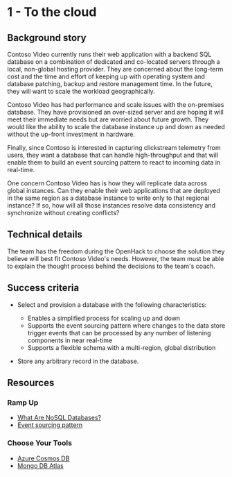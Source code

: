 # 1 - To the cloud

## Background story

Contoso Video currently runs their web application with a backend SQL database on a combination of dedicated and co-located servers through a local, non-global hosting provider. They are concerned about the long-term cost and the time and effort of keeping up with operating system and database patching, backup and restore management time. In the future, they will want to scale the workload geographically.

Contoso Video has had performance and scale issues with the on-premises database. They have provisioned an over-sized server and are hoping it will meet their immediate needs but are worried about future growth. They would like the ability to scale the database instance up and down as needed without the up-front investment in hardware.

Finally, since Contoso is interested in capturing clickstream telemetry from users, they want a database that can handle high-throughput and that will enable them to build an event sourcing pattern to react to incoming data in real-time.

One concern Contoso Video has is how they will replicate data across global instances. Can they enable their web applications that are deployed in the same region as a database instance to write only to that regional instance? If so, how will all those instances resolve data consistency and synchronize without creating conflicts?

## Technical details

The team has the freedom during the OpenHack to choose the solution they believe will best fit Contoso Video's needs. However, the team must be able to explain the thought process behind the decisions to the team's coach.

## Success criteria

- Select and provision a database with the following characteristics:

    - Enables a simplified process for scaling up and down
    - Supports the event sourcing pattern where changes to the data store trigger events that can be processed by any number of listening components in near real-time
    - Supports a flexible schema with a multi-region, global distribution

- Store any arbitrary record in the database.

## Resources

### Ramp Up

- [What Are NoSQL Databases?](https://azure.microsoft.com/overview/nosql-database/)
- [Event sourcing pattern](https://docs.microsoft.com/azure/architecture/patterns/event-sourcing)

### Choose Your Tools

- [Azure Cosmos DB](https://docs.microsoft.com/azure/cosmos-db/introduction)
- [Mongo DB Atlas](https://www.mongodb.com/cloud/atlas/azure-mongodb)
